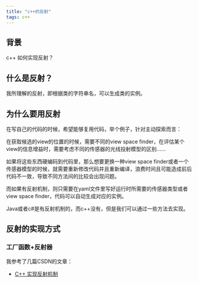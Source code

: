 ```yaml
---
title: "c++的反射"
tags: c++
---
```


## 背景
c++ 如何实现反射？

<!-- more -->

## 什么是反射？
我所理解的反射，即根据类的字符串名，可以生成类的实例。

## 为什么要用反射
在写自己的代码的时候，希望能够复用代码，举个例子，针对主动探索而言：

在获取候选的view的位置的时候，需要不同的view space finder，在评估某个view的信息增益时，需要考虑不同的传感器的光线投射模型的区别……

如果将这些东西硬编码到代码里，那么想要更换一种view space finder或者一个传感器模型的时候，就需要重新修改代码并且重新编译，浪费时间且可能造成前后代码不一致，导致不同方法间的比较会出现问题。

而如果有反射机制，则只需要在yaml文件里写好运行时所需要的传感器类型或者view space finder，代码可以自动生成对应的实例。

Java或者c#是有反射机制的，而c++没有，但是我们可以通过一些方法去实现。

## 反射的实现方式
### 工厂函数+反射器

我参考了几篇CSDN的文章：
- [C++ 实现反射机制](https://blog.csdn.net/q1007729991/article/details/56012253)